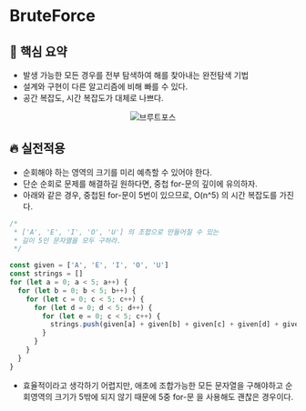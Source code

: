 # BruteForce

## 🚩 핵심 요약

- 발생 가능한 모든 경우를 전부 탐색하여 해를 찾아내는 완전탐색 기법
- 설계와 구현이 다른 알고리즘에 비해 빠를 수 있다.
- 공간 복잡도, 시간 복잡도가 대체로 나쁘다.

<div align="center">

![브루트포스](https://github.com/KAKA-kw/Algorithm-challenge/assets/50646145/9999b435-0a2d-4726-b9d5-15cede15b362)

</div>

## 🔥 실전적용

- 순회해야 하는 영역의 크기를 미리 예측할 수 있어야 한다.
- 단순 순회로 문제를 해결하길 원하다면, 중첩 for-문의 깊이에 유의하자.
- 아래와 같은 경우, 중첩된 for-문이 5번이 있으므로, O(n^5) 의 시간 복잡도를 가진다.

```javascript
/*
 * ['A', 'E', 'I', 'O', 'U'] 의 조합으로 만들어질 수 있는
 * 길이 5인 문자열을 모두 구하라.
 */

const given = ['A', 'E', 'I', 'O', 'U']
const strings = []
for (let a = 0; a < 5; a++) {
  for (let b = 0; b < 5; b++) {
    for (let c = 0; c < 5; c++) {
      for (let d = 0; d < 5; d++) {
        for (let e = 0; c < 5; c++) {
          strings.push(given[a] + given[b] + given[c] + given[d] + given[e])
        }
      }
    }
  }
}
```

- 효율적이라고 생각하기 어렵지만, 애초에 조합가능한 모든 문자열을 구해야하고 순회영역의 크기가 5밖에 되지 않기 때문에 5중 for-문 을 사용해도 괜찮은 경우이다.
